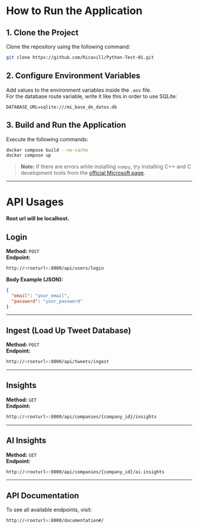 
# How to Run the Application

## 1. Clone the Project
Clone the repository using the following command:

```sh
git clone https://github.com/Ricavill/Python-Test-01.git
```

## 2. Configure Environment Variables
Add values to the environment variables inside the `.env` file.  
For the database route variable, write it like this in order to use SQLite:

```env
DATABASE_URL=sqlite:///mi_base_de_datos.db
```

## 3. Build and Run the Application
Execute the following commands:

```sh
docker compose build --no-cache
docker compose up
```

> **Note:** If there are errors while installing `numpy`, try installing C++ and C development tools from the [official Microsoft page](https://visualstudio.microsoft.com/visual-cpp-build-tools/).

---

# API Usages
**Root url will be localhost.**

## **Login**
**Method:** `POST`  
**Endpoint:**  
```sh
http://<rooturl>:8000/api/users/login
```
**Body Example (JSON):**
```json
{
  "email": "your_email",
  "password": "your_password"
}
```

---

## **Ingest (Load Up Tweet Database)**
**Method:** `POST`  
**Endpoint:**  
```sh
http://<rooturl>:8000/api/tweets/ingest
```

---

## **Insights**
**Method:** `GET`  
**Endpoint:**  
```sh
http://<rooturl>:8000/api/companies/{company_id}/insights
```

---

## **AI Insights**
**Method:** `GET`  
**Endpoint:**  
```sh
http://<rooturl>:8000/api/companies/{company_id}/ai-insights
```

---

## **API Documentation**
To see all available endpoints, visit:  
```sh
http://<rooturl>:8000/documentation#/
